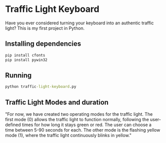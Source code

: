 
# Traffic Light Keyboard

Have you ever considered turning your keyboard into an authentic traffic light? This is my first project in Python.

## Installing dependencies

```cmd
pip install cfonts
pip install pywin32
```

## Running

```cmd
python traffic-light-keyboard.py
```

## Traffic Light Modes and duration

"For now, we have created two operating modes for the traffic light. The first mode (0) allows the traffic light to function normally, following the user-defined times for how long it stays green or red. The user can choose a time between 5-90 seconds for each. The other mode is the flashing yellow mode (1), where the traffic light continuously blinks in yellow."
